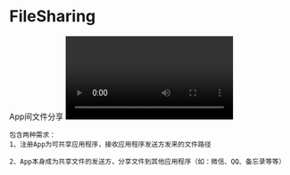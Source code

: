 # FileSharing
App间文件分享 ![](FileSharing.MP4)

```
包含两种需求：
1、注册App为可共享应用程序，接收应用程序发送方发来的文件路径

2、App本身成为共享文件的发送方，分享文件到其他应用程序（如：微信、QQ、备忘录等等）
```